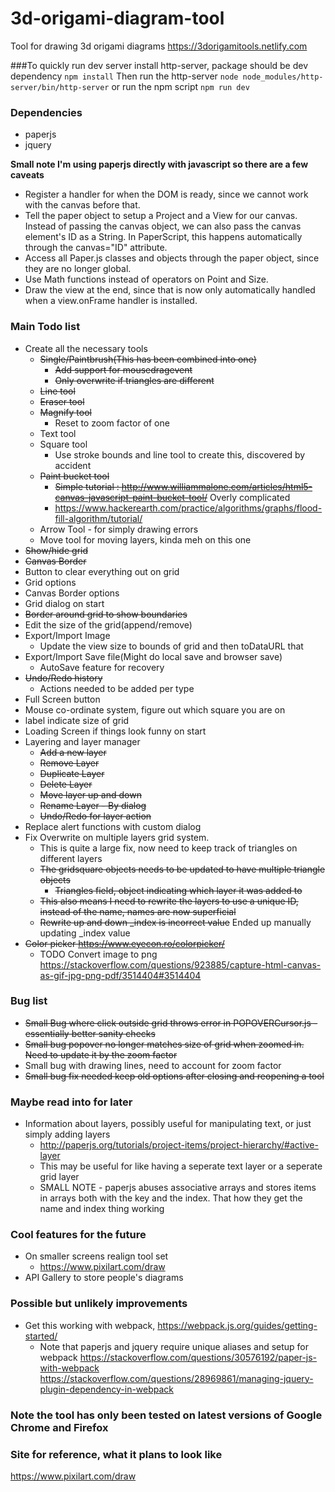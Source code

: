 # 3d-origami-diagram-tool
Tool for drawing 3d origami diagrams
https://3dorigamitools.netlify.com

###To quickly run dev server
install http-server, package should be dev dependency
`npm install`
Then run the http-server
`node node_modules/http-server/bin/http-server`
or run the npm script
`npm run dev`



### Dependencies
* paperjs
* jquery

**Small note I'm using paperjs directly with javascript so there are a few caveats**
* Register a handler for when the DOM is ready, since we cannot work with the canvas before that.
* Tell the paper object to setup a Project and a View for our canvas. Instead of passing the canvas object, we can also pass the canvas element's ID as a String. In PaperScript, this happens automatically through the canvas="ID" attribute.
* Access all Paper.js classes and objects through the paper object, since they are no longer global.
* Use Math functions instead of operators on Point and Size.
* Draw the view at the end, since that is now only automatically handled when a view.onFrame handler is installed.

### Main Todo list
* Create all the necessary tools
  * ~~Single/Paintbrush(This has been combined into one)~~
    * ~~Add support for mousedragevent~~
    * ~~Only overwrite if triangles are different~~
  * ~~Line tool~~
  * ~~Eraser tool~~
  * ~~Magnify tool~~
    * Reset to zoom factor of one
  * Text tool
  * Square tool
    * Use stroke bounds and line tool to create this, discovered by accident
  * ~~Paint bucket tool~~
    * ~~Simple tutorial : http://www.williammalone.com/articles/html5-canvas-javascript-paint-bucket-tool/~~ Overly complicated
    * https://www.hackerearth.com/practice/algorithms/graphs/flood-fill-algorithm/tutorial/
  * Arrow Tool - for simply drawing errors
  * Move tool for moving layers, kinda meh on this one
* ~~Show/hide grid~~
* ~~Canvas Border~~
* Button to clear everything out on grid
* Grid options
* Canvas Border options
* Grid dialog on start
* ~~Border around grid to show boundaries~~
* Edit the size of the grid(append/remove)
* Export/Import Image
  * Update the view size to bounds of grid and then toDataURL that
* Export/Import Save file(Might do local save and browser save)
  * AutoSave feature for recovery
* ~~Undo/Redo history~~
  * Actions needed to be added per type
* Full Screen button
* Mouse co-ordinate system, figure out which square you are on
* label indicate size of grid
* Loading Screen if things look funny on start
* Layering and layer manager
  * ~~Add a new layer~~
  * ~~Remove Layer~~
  * ~~Duplicate Layer~~
  * ~~Delete Layer~~
  * ~~Move layer up and down~~
  * ~~Rename Layer - By dialog~~
  * ~~Undo/Redo for layer action~~
* Replace alert functions with custom dialog
* Fix Overwrite on multiple layers grid system.
  * This is quite a large fix, now need to keep track of triangles on different layers
  * ~~The gridsquare objects needs to be updated to have multiple triangle objects~~
    * ~~Triangles field, object indicating which layer it was added to~~
  * ~~This also means I need to rewrite the layers to use a unique ID, instead of the name, names are now superficial~~
  * ~~Rewrite up and down _index is incorrect value~~ Ended up manually updating _index value
* ~~Color picker https://www.eyecon.ro/colorpicker/~~
  * TODO Convert image to png https://stackoverflow.com/questions/923885/capture-html-canvas-as-gif-jpg-png-pdf/3514404#3514404
    
### Bug list
* ~~Small Bug where click outside grid throws error in POPOVERCursor.js - essentially better sanity checks~~
* ~~Small bug popover no longer matches size of grid when zoomed in. Need to update it by the zoom factor~~
* Small bug with drawing lines, need to account for zoom factor
* ~~Small bug fix needed keep old options after closing and reopening a tool~~

### Maybe read into for later
* Information about layers, possibly useful for manipulating text, or just simply adding layers
  * http://paperjs.org/tutorials/project-items/project-hierarchy/#active-layer
  * This may be useful for like having a seperate text layer or a seperate grid layer
  * SMALL NOTE - paperjs abuses associative arrays and stores items in arrays both with the key and the index.
    That how they get the name and index thing working

### Cool features for the future
* On smaller screens realign tool set
  * https://www.pixilart.com/draw
* API Gallery to store people's diagrams

### Possible but unlikely improvements
* Get this working with webpack, https://webpack.js.org/guides/getting-started/
  * Note that paperjs and jquery require unique aliases and setup for webpack https://stackoverflow.com/questions/30576192/paper-js-with-webpack
  https://stackoverflow.com/questions/28969861/managing-jquery-plugin-dependency-in-webpack

### Note the tool has only been tested on latest versions of Google Chrome and Firefox

### Site for reference, what it plans to look like
https://www.pixilart.com/draw
